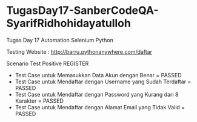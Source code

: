 # TugasDay17-SanberCodeQA-SyarifRidhohidayatulloh

Tugas Day 17 Automation Selenium Python

Testing Website : http://barru.pythonanywhere.com/daftar

Scenario Test Positive REGISTER

- Test Case untuk Memasukkan Data Akun dengan Benar = PASSED
- Test Case untuk Mendaftar dengan Username yang Sudah Terdaftar = PASSED
- Test Case untuk Mendaftar dengan Password yang Kurang dari 8 Karakter = PASSED
- Test Case untuk Mendaftar dengan Alamat Email yang Tidak Valid = PASSED
